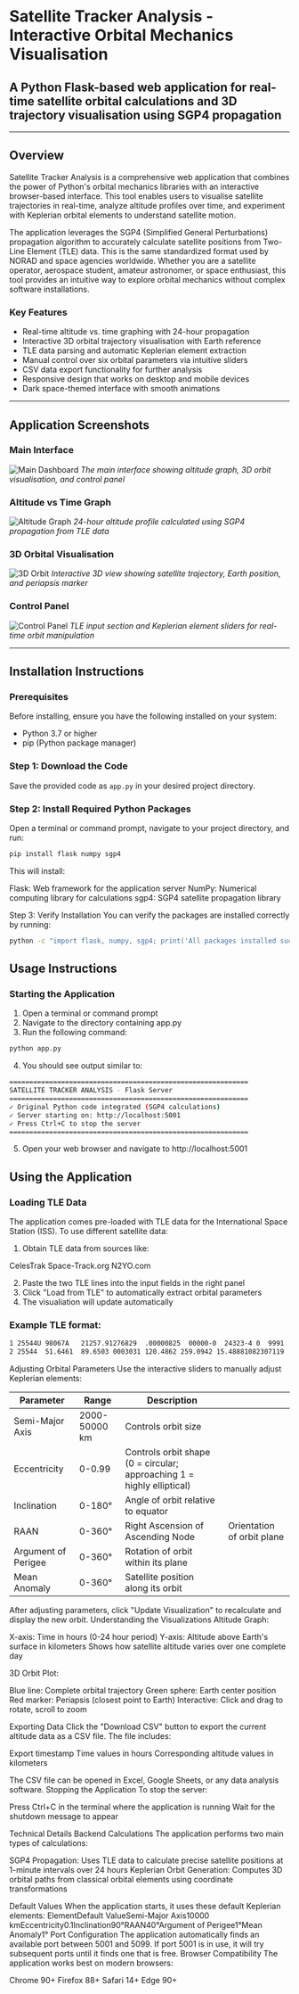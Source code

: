 # Satellite Tracker Analysis - Interactive Orbital Mechanics Visualisation

## A Python Flask-based web application for real-time satellite orbital calculations and 3D trajectory visualisation using SGP4 propagation

---

## Overview

Satellite Tracker Analysis is a comprehensive web application that combines the power of Python's orbital mechanics libraries with an interactive browser-based interface. This tool enables users to visualise satellite trajectories in real-time, analyze altitude profiles over time, and experiment with Keplerian orbital elements to understand satellite motion.

The application leverages the SGP4 (Simplified General Perturbations) propagation algorithm to accurately calculate satellite positions from Two-Line Element (TLE) data. This is the same standardized format used by NORAD and space agencies worldwide. Whether you are a satellite operator, aerospace student, amateur astronomer, or space enthusiast, this tool provides an intuitive way to explore orbital mechanics without complex software installations.

### Key Features

- Real-time altitude vs. time graphing with 24-hour propagation
- Interactive 3D orbital trajectory visualisation with Earth reference
- TLE data parsing and automatic Keplerian element extraction
- Manual control over six orbital parameters via intuitive sliders
- CSV data export functionality for further analysis
- Responsive design that works on desktop and mobile devices
- Dark space-themed interface with smooth animations

---

## Application Screenshots

### Main Interface
![Main Dashboard](screenshots/dashboard.png)
*The main interface showing altitude graph, 3D orbit visualisation, and control panel*

### Altitude vs Time Graph
![Altitude Graph](screenshots/altitude-graph.png)
*24-hour altitude profile calculated using SGP4 propagation from TLE data*

### 3D Orbital Visualisation
![3D Orbit](screenshots/3d-orbit.png)
*Interactive 3D view showing satellite trajectory, Earth position, and periapsis marker*

### Control Panel
![Control Panel](screenshots/controls.png)
*TLE input section and Keplerian element sliders for real-time orbit manipulation*

---

## Installation Instructions

### Prerequisites

Before installing, ensure you have the following installed on your system:
- Python 3.7 or higher
- pip (Python package manager)

### Step 1: Download the Code

Save the provided code as `app.py` in your desired project directory.

### Step 2: Install Required Python Packages

Open a terminal or command prompt, navigate to your project directory, and run:
```bash
pip install flask numpy sgp4
```

This will install:

Flask: Web framework for the application server
NumPy: Numerical computing library for calculations
sgp4: SGP4 satellite propagation library

Step 3: Verify Installation
You can verify the packages are installed correctly by running:
```bash
python -c "import flask, numpy, sgp4; print('All packages installed successfully')"
```

## Usage Instructions

### Starting the Application

1. Open a terminal or command prompt
2. Navigate to the directory containing app.py
3. Run the following command:
```bash
python app.py
```
4. You should see output similar to:
```bash
============================================================
SATELLITE TRACKER ANALYSIS - Flask Server
============================================================
✓ Original Python code integrated (SGP4 calculations)
✓ Server starting on: http://localhost:5001
✓ Press Ctrl+C to stop the server
============================================================
```
5. Open your web browser and navigate to http://localhost:5001

## Using the Application

### Loading TLE Data

The application comes pre-loaded with TLE data for the International Space Station (ISS). To use different satellite data:

1. Obtain TLE data from sources like:

CelesTrak
Space-Track.org
N2YO.com


2. Paste the two TLE lines into the input fields in the right panel
3. Click "Load from TLE" to automatically extract orbital parameters
4. The visualiation will update automatically

### Example TLE format:

```bash
1 25544U 98067A   21257.91276829  .00000825  00000-0  24323-4 0  9991
2 25544  51.6461  89.6503 0003031 120.4862 259.0942 15.48881082307119
```

Adjusting Orbital Parameters
Use the interactive sliders to manually adjust Keplerian elements:

| Parameter           | Range         | Description                                                            |                            |
|---------------------|---------------|------------------------------------------------------------------------|----------------------------|
| Semi-Major Axis     | 2000-50000 km | Controls orbit size                                                    |                            |
| Eccentricity        | 0-0.99        | Controls orbit shape (0 = circular; approaching 1 = highly elliptical) |                            |
| Inclination         | 0-180°        | Angle of orbit relative to equator                                     |                            |
| RAAN                | 0-360°        | Right Ascension of Ascending Node                                      | Orientation of orbit plane |
| Argument of Perigee | 0-360°        | Rotation of orbit within its plane                                     |                            |
| Mean Anomaly        | 0-360°        | Satellite position along its orbit                                     |                            |


After adjusting parameters, click "Update Visualization" to recalculate and display the new orbit.
Understanding the Visualizations
Altitude Graph:

X-axis: Time in hours (0-24 hour period)
Y-axis: Altitude above Earth's surface in kilometers
Shows how satellite altitude varies over one complete day

3D Orbit Plot:

Blue line: Complete orbital trajectory
Green sphere: Earth center position
Red marker: Periapsis (closest point to Earth)
Interactive: Click and drag to rotate, scroll to zoom

Exporting Data
Click the "Download CSV" button to export the current altitude data as a CSV file. The file includes:

Export timestamp
Time values in hours
Corresponding altitude values in kilometers

The CSV file can be opened in Excel, Google Sheets, or any data analysis software.
Stopping the Application
To stop the server:

Press Ctrl+C in the terminal where the application is running
Wait for the shutdown message to appear


Technical Details
Backend Calculations
The application performs two main types of calculations:

SGP4 Propagation: Uses TLE data to calculate precise satellite positions at 1-minute intervals over 24 hours
Keplerian Orbit Generation: Computes 3D orbital paths from classical orbital elements using coordinate transformations

Default Values
When the application starts, it uses these default Keplerian elements:
ElementDefault ValueSemi-Major Axis10000 kmEccentricity0.1Inclination90°RAAN40°Argument of Perigee1°Mean Anomaly1°
Port Configuration
The application automatically finds an available port between 5001 and 5099. If port 5001 is in use, it will try subsequent ports until it finds one that is free.
Browser Compatibility
The application works best on modern browsers:

Chrome 90+
Firefox 88+
Safari 14+
Edge 90+